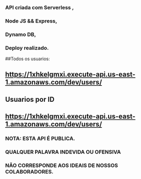 ### API criada com Serverless ,
### Node JS && Express,
### Dynamo DB,
### Deploy realizado.

##Todos os usuarios:
## https://1xhkelgmxi.execute-api.us-east-1.amazonaws.com/dev/users/


## Usuarios por ID
## https://1xhkelgmxi.execute-api.us-east-1.amazonaws.com/dev/users/

### NOTA: ESTA API É PUBLICA.
### QUALQUER PALAVRA INDEVIDA OU OFENSIVA 
### NÃO CORRESPONDE AOS IDEAIS DE NOSSOS COLABORADORES.
